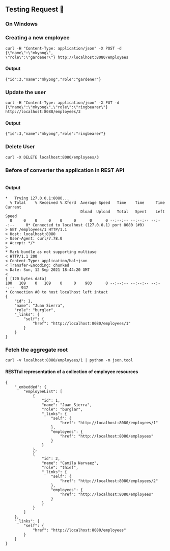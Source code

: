 ## Testing Request 🚀
### On Windows
### Creating a new employee

```
curl -H "Content-Type: application/json" -X POST -d {\"name\":\"mkyong\",
\"role\":\"gardener\"} http://localhost:8080/employees
```

#### Output 
```
{"id":3,"name":"mkyong","role":"gardener"}
```

### Update the user
```
curl -H "Content-Type: application/json" -X PUT -d {\"name\":\"mkyong\",\"role\":\"ringbearer\"} http://localhost:8080/employees/3
```

#### Output

```
{"id":3,"name":"mkyong","role":"ringbearer"}
```

### Delete User 
```
curl -X DELETE localhost:8080/employees/3
```

### Before of converter the application in REST API
```curl -v localhost:8080/employees/1 | python -m json.tool
```

#### Output

```
*   Trying 127.0.0.1:8080...
  % Total    % Received % Xferd  Average Speed   Time    Time     Time  Current
                                 Dload  Upload   Total   Spent    Left  Speed
  0     0    0     0    0     0      0      0 --:--:-- --:--:-- --:--:--     0* Connected to localhost (127.0.0.1) port 8080 (#0)
> GET /employees/1 HTTP/1.1
> Host: localhost:8080
> User-Agent: curl/7.78.0
> Accept: */*
>
* Mark bundle as not supporting multiuse
< HTTP/1.1 200
< Content-Type: application/hal+json
< Transfer-Encoding: chunked
< Date: Sun, 12 Sep 2021 18:44:20 GMT
<
{ [120 bytes data]
100   109    0   109    0     0    903      0 --:--:-- --:--:-- --:--:--   947
* Connection #0 to host localhost left intact
{
    "id": 1,
    "name": "Juan Sierra",
    "role": "burglar",
    "_links": {
        "self": {
            "href": "http://localhost:8080/employees/1"
        }
    }
}
```
### Fetch the aggregate root
```
curl -v localhost:8080/employees/1 | python -m json.tool
```
#### RESTful representation of a collection of employee resources
```
{
    "_embedded": {
        "employeeList": [
            {
                "id": 1,
                "name": "Juan Sierra",
                "role": "burglar",
                "_links": {
                    "self": {
                        "href": "http://localhost:8080/employees/1"
                    },
                    "employees": {
                        "href": "http://localhost:8080/employees"
                    }
                }
            },
            {
                "id": 2,
                "name": "Camila Narvaez",
                "role": "thief",
                "_links": {
                    "self": {
                        "href": "http://localhost:8080/employees/2"
                    },
                    "employees": {
                        "href": "http://localhost:8080/employees"
                    }
                }
            }
        ]
    },
    "_links": {
        "self": {
            "href": "http://localhost:8080/employees"
        }
    }
}
```